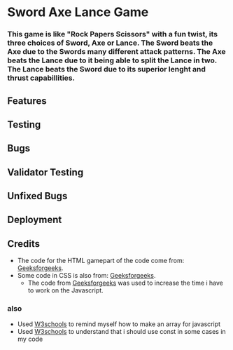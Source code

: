 # Sword Axe Lance Game

### This game is like "Rock Papers Scissors" with a fun twist, its three choices of Sword, Axe or Lance. The Sword beats the Axe due to the Swords many different attack patterns. The Axe beats the Lance due to it being able to split the Lance in two. The Lance beats the Sword due to its superior lenght and thrust capabillities.

## Features

## Testing

## Bugs

## Validator Testing

## Unfixed Bugs

## Deployment

## Credits
* The code for the HTML gamepart of the code come from: [Geeksforgeeks](https://www.geeksforgeeks.org/rock-paper-and-scissor-game-using-javascript/).
* Some code in CSS is also from: [Geeksforgeeks](https://www.geeksforgeeks.org/rock-paper-and-scissor-game-using-javascript/).
    * The code from [Geeksforgeeks](https://www.geeksforgeeks.org/rock-paper-and-scissor-game-using-javascript/) was used to increase the time i have to work on the Javascript.
### also
* Used [W3schools](https://www.w3schools.com/js/js_arrays.asp) to remind myself how to make an array for javascript
* Used [W3schools](https://www.w3schools.com/js/js_array_const.asp) to understand that i should use const in some cases in my code